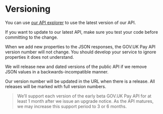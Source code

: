 # Versioning

You can use [our API explorer](https://gds-payments.gelato.io/) to use the latest version of our API. 

If you want to update to our latest API, make sure you test your code before committing to the change.

When we add new properties to the JSON responses, the GOV.UK Pay API version number will not change. You should develop your service to ignore properties it does not understand.	

We will release new and dated versions of the public API if we remove JSON values in a backwards-incompatible manner. 

Our version number will be updated in the URL when there is a release. All releases will be marked with full version numbers.

> We’ll support each version of the early beta GOV.UK Pay API for at least 1 month after we issue an upgrade notice. As the API matures, we may increase this support period to 3 or 6 months.

